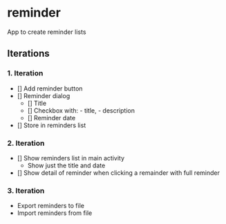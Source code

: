 # reminder
App to create reminder lists

## Iterations
### 1. Iteration
- [] Add reminder button
- [] Reminder dialog
  - [] Title
  - [] Checkbox with: - title, - description
  - [] Reminder date
- [] Store in reminders list

### 2. Iteration
- [] Show reminders list in main activity 
  - Show just the title and date
- [] Show detail of reminder when clicking a remainder with full reminder

### 3. Iteration
- Export reminders to file
- Import reminders from file
